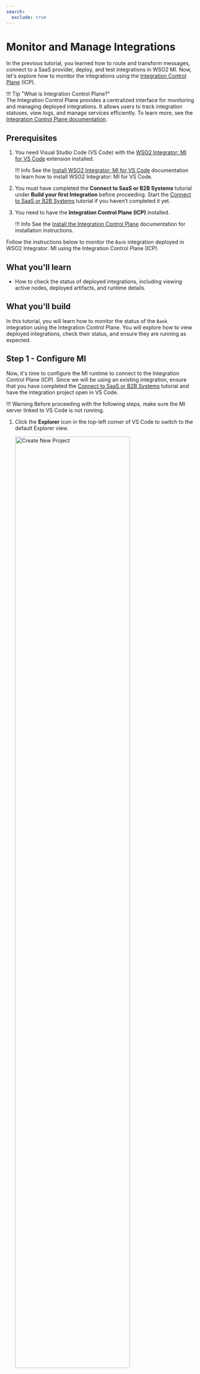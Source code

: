 ```yaml
---
search:
  exclude: true
---
```


# Monitor and Manage Integrations

In the previous tutorial, you learned how to route and transform messages, connect to a SaaS provider, deploy, and test integrations in WSO2 MI. Now, let's explore how to monitor the integrations using the [Integration Control Plane]({{base_path}}/observe-and-manage/working-with-integration-control-plane/) (ICP).

!!! Tip "What is Integration Control Plane?"  
    The Integration Control Plane provides a centralized interface for monitoring and managing deployed integrations. It allows users to track integration statuses, view logs, and manage services efficiently. To learn more, see the [Integration Control Plane documentation]({{base_path}}/observe-and-manage/working-with-integration-control-plane/).

## Prerequisites

1. You need Visual Studio Code (VS Code) with the <a target="_blank" href="https://marketplace.visualstudio.com/items?itemName=WSO2.micro-integrator">WSO2 Integrator: MI for VS Code</a> extension installed.

    !!! Info
        See the [Install WSO2 Integrator: MI for VS Code]({{base_path}}/develop/mi-for-vscode/install-wso2-mi-for-vscode/) documentation to learn how to install WSO2 Integrator: MI for VS Code.

2. You must have completed the **Connect to SaaS or B2B Systems** tutorial under **Build your first Integration** before proceeding. Start the [Connect to SaaS or B2B Systems]({{base_path}}/get-started/build-first-integration/first-integration-connect-saas/) tutorial if you haven’t completed it yet.

3. You need to have the **Integration Control Plane (ICP)** installed.

    !!! Info
        See the [Install the Integration Control Plane]({{base_path}}/install-and-setup/install/installing-integration-control-plane/) documentation for installation instructions.

Follow the instructions below to monitor the `Bank` integration deployed in WSO2 Integrator:  MI using the Integration Control Plane (ICP).

## What you'll learn

- How to check the status of deployed integrations, including viewing active nodes, deployed artifacts, and runtime details.

## What you'll build

In this tutorial, you will learn how to monitor the status of the `Bank` integration using the Integration Control Plane. You will explore how to view deployed integrations, check their status, and ensure they are running as expected.

## Step 1 - Configure MI

Now, it's time to configure the MI runtime to connect to the Integration Control Plane (ICP). Since we will be using an existing integration, ensure that you have completed the [Connect to SaaS or B2B Systems]({{base_path}}/get-started/build-first-integration/first-integration-connect-saas/) tutorial and have the integration project open in VS Code.

!!! Warning
        Before proceeding with the following steps, make sure the MI server linked to VS Code is not running.

1. Click the **Explorer** icon in the top-left corner of VS Code to switch to the default Explorer view.

    <a href="{{base_path}}/assets/img/get-started/build-first-integration/click_default_explorer.png"><img src="{{base_path}}/assets/img/get-started/build-first-integration/click_default_explorer.png" alt="Create New Project" width="80%"></a>

2. Expand the **deployment** directory, then click on `deployment.toml` to open it.

    <a href="{{base_path}}/assets/img/get-started/build-first-integration/open_deployment_toml.png"><img src="{{base_path}}/assets/img/get-started/build-first-integration/open_deployment_toml.png" alt="Create New Project" width="80%"></a>

3. Uncomment or add the following configuration in the `deployment.toml` file, then save the changes.

    ```toml
    [dashboard_config]
    dashboard_url = "https://localhost:9743/dashboard/api/"
    group_id = "dev"
    node_id = "node_1"
    ```

    !!! Info
        In this tutorial, we use a single MI node. The `group_id` is used to group related MI instances, while the `node_id` uniquely identifies an instance. You will see these values reflected in the Integration Control Plane (ICP) later in the tutorial.  
        For more information on dashboard configurations, refer to [this guide]({{base_path}}/observe-and-manage/working-with-integration-control-plane/#step-2-configure-the-mi-servers).

## Step 2 - Start the Integration Control Plane (ICP)

1. <a target="_blank" href="https://code.visualstudio.com/docs/terminal/basics">Open a new terminal</a> in VS Code and navigate to the `<ICP_HOME>/bin` folder.

2. Execute one of the following commands to start the Integration Control Plane (ICP).

    === "On macOS/Linux"
        ```bash 
        sh dashboard.sh
        ```
    === "On Windows"
        ```bash 
        dashboard.bat
        ```

    Once the Integration Control Plane (ICP) has started successfully, you should see logs similar to the following in the terminal.

    ```log
    [2025-03-28 12:00:13,277]  INFO {DashboardServer} - WSO2 Integration Control Plane started.
    [2025-03-28 12:00:13,279]  INFO {DashboardServer} - Login to Integration Control Plane Dashboard : 'https://localhost:9743/login'
    ```

3. Click the **Build and Run** icon in the top-right corner of VS Code to start the MI server and deploy the integrations.

    !!! Tip
        If the **Build and Run** icon is not visible after opening the `deployment.toml` file, click the **WSO2 Integrator: MI** icon on the Activity Bar in the VS Code editor to return to the main view.

        <a href="{{base_path}}/assets/img/get-started/build-first-integration/select_mi_build_and_run.gif"><img src="{{base_path}}/assets/img/get-started/build-first-integration/select_mi_build_and_run.gif" alt="Create New Project" width="70%"></a>

4. Once the MI server has started successfully, you should see logs similar to the following in the terminal where the Integration Control Plane (ICP) was started.

    ```log
    [2025-03-28 12:00:13,277]  INFO {DashboardServer} - WSO2 Integration Control Plane started.
    [2025-03-28 12:00:13,279]  INFO {DashboardServer} - Login to Integration Control Plane Dashboard : 'https://localhost:9743/login'
    [2025-03-28 12:00:39,373]  INFO {HeartBeatDelegate} - New node node_1 in group : dev is registered. Inserting heartbeat information
    [2025-03-28 12:00:39,551]  INFO {InMemoryDataManager} - Inserting heartbeat details of node node_1 in group dev
    [2025-03-28 12:00:39,552]  INFO {MiArtifactsManager} - Fetching server details from node node_1 in group dev
    [2025-03-28 12:00:39,555]  INFO {InMemoryDataManager} - Adding serverInfo of node node_1 in group dev
    ```

## Step 3 - Monitor integrations

Now that the Integration Control Plane (ICP) is running, log in to the web portal to monitor your integrations.

1. Open your web browser and navigate to [https://localhost:9743/login](https://localhost:9743/login).

    <a href="{{base_path}}/assets/img/get-started/build-first-integration/icp_login_screen.png"><img src="{{base_path}}/assets/img/get-started/build-first-integration/icp_login_screen.png" alt="Create New Project"></a>

2. Use `admin` as both the username and password, then click **Sign In** to access the Integration Control Plane.

    !!! Tip  
        By default, `admin` is both the username and password. To enhance security, it is recommended to create new user accounts. See [Manage Users]({{base_path}}/install-and-setup/setup/user-stores/managing-users/) for instructions on adding new users and assigning roles in the Integration Control Plane.

    After signing in, you will land on the home page of the Integration Control Plane, which displays details about the connected MI nodes. This page lists all available MI nodes, and you can view the **Group ID** and **Node ID** configured in [Step 1 – Configure MI]({{base_path}}/get-started/build-first-integration/first-integration-monitor-icp/#step-1-configure-mi).

    <a href="{{base_path}}/assets/img/get-started/build-first-integration/icp_home_page.png"><img src="{{base_path}}/assets/img/get-started/build-first-integration/icp_home_page.png" alt="Create New Project"></a>

3. Click the **Node ID** `node_1` to view details about the MI node. A side panel will open, displaying information about the server.

    <a href="{{base_path}}/assets/img/get-started/build-first-integration/icp_node_information.png"><img src="{{base_path}}/assets/img/get-started/build-first-integration/icp_node_information.png" alt="Create New Project"></a>

    To view details about the deployed artifacts—such as integration applications, APIs, connectors, and more—use the options available in the left-hand navigation panel.

4. Click **Carbon Applications** to view the deployed integration applications. You should see `BankIntegration` listed. Click on a node to view the integration details, including the packaged artifacts.

    !!! Info "What is a Carbon Application?"
        A Carbon Application in WSO2 Integrator:  MI is a deployable archive that packages and distributes integration artifacts in a structured manner. To learn more, see the [Deploying Artifacts]({{base_path}}/develop/deploy-artifacts/) documentation.

    <a href="{{base_path}}/assets/img/get-started/build-first-integration/icp_capp_information.png"><img src="{{base_path}}/assets/img/get-started/build-first-integration/icp_capp_information.png" alt="Create New Project"></a>

5. Click **APIs** to view the deployed APIs. You should see the `Bank` API listed. Click on a node to view the API details, including the API's source code.

    !!! Info
        When viewing the resources, you should see those created in the previous tutorials. The source code should reflect the structure of the `Bank` API.

    <a href="{{base_path}}/assets/img/get-started/build-first-integration/icp_api_information.png"><img src="{{base_path}}/assets/img/get-started/build-first-integration/icp_api_information.png" alt="Create New Project"></a>

    You may explore the other artifacts on your own for reference.

Congratulations! You have now learned how to monitor and manage integrations using the Integration Control Plane (ICP). You explored how to check the status of deployed MI nodes and view detailed information about integration artifacts, including their source code.

## What's Next?

You have now completed this tutorial series, where you learned how to build a complete integration flow step by step. Throughout this journey, you have explored how to create Integration APIs, route and transform messages, connect to external SaaS and B2B systems, and monitor integrations using the Integration Control Plane (ICP).

Now, you can explore advanced integration scenarios, applying what you’ve learned to real-world use cases and expanding your expertise in WSO2 Integrator: MI.

{% raw %}
<style>
.language-yaml {
    font-family: monospace;
    font-size: 0.6rem !important;
    color: var(--md-feedback-button-color) !important;
}
.language-yaml .hljs-string, .hljs-attr{
    color: var(--md-feedback-button-color) !important;
}

.language-yaml .hljs-number {
    color:rgb(47, 169, 196) !important;
}
</style>
{% endraw %}
